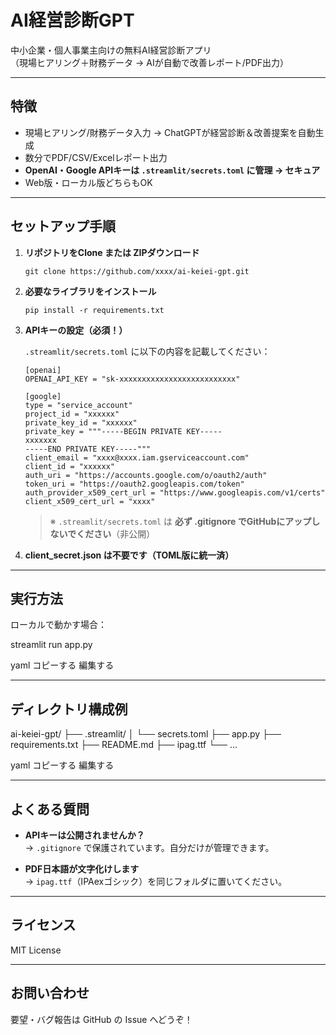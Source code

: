 # AI経営診断GPT

中小企業・個人事業主向けの無料AI経営診断アプリ  
（現場ヒアリング＋財務データ → AIが自動で改善レポート/PDF出力）

---

## 特徴

- 現場ヒアリング/財務データ入力 → ChatGPTが経営診断＆改善提案を自動生成
- 数分でPDF/CSV/Excelレポート出力
- **OpenAI・Google APIキーは `.streamlit/secrets.toml` に管理 → セキュア**
- Web版・ローカル版どちらもOK

---

## セットアップ手順

1. **リポジトリをClone または ZIPダウンロード**

    ```
    git clone https://github.com/xxxx/ai-keiei-gpt.git
    ```

2. **必要なライブラリをインストール**

    ```
    pip install -r requirements.txt
    ```

3. **APIキーの設定（必須！）**

    `.streamlit/secrets.toml` に以下の内容を記載してください：

    ```
    [openai]
    OPENAI_API_KEY = "sk-xxxxxxxxxxxxxxxxxxxxxxxxxx"

    [google]
    type = "service_account"
    project_id = "xxxxxx"
    private_key_id = "xxxxxx"
    private_key = """-----BEGIN PRIVATE KEY-----
    xxxxxxx
    -----END PRIVATE KEY-----"""
    client_email = "xxxx@xxxx.iam.gserviceaccount.com"
    client_id = "xxxxxx"
    auth_uri = "https://accounts.google.com/o/oauth2/auth"
    token_uri = "https://oauth2.googleapis.com/token"
    auth_provider_x509_cert_url = "https://www.googleapis.com/v1/certs"
    client_x509_cert_url = "xxxx"
    ```

    > ※ `.streamlit/secrets.toml` は **必ず .gitignore でGitHubにアップしないでください**（非公開）

4. **client_secret.json は不要です（TOML版に統一済）**

---

## 実行方法

ローカルで動かす場合：

streamlit run app.py

yaml
コピーする
編集する

---

## ディレクトリ構成例

ai-keiei-gpt/
├── .streamlit/
│ └── secrets.toml
├── app.py
├── requirements.txt
├── README.md
├── ipag.ttf
└── ...

yaml
コピーする
編集する

---

## よくある質問

- **APIキーは公開されませんか？**  
  → `.gitignore` で保護されています。自分だけが管理できます。

- **PDF日本語が文字化けします**  
  → `ipag.ttf`（IPAexゴシック）を同じフォルダに置いてください。

---

## ライセンス

MIT License

---

## お問い合わせ

要望・バグ報告は GitHub の Issue へどうぞ！
